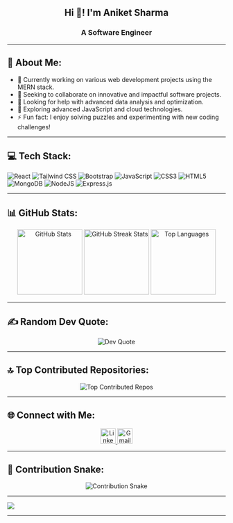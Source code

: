 <h2 align="center">Hi 👋! I'm Aniket Sharma</h2>
<h3 align="center">A Software Engineer</h3>

---

## 💫 About Me:
- 🔭 Currently working on various web development projects using the MERN stack.
- 👯 Seeking to collaborate on innovative and impactful software projects.
- 🤝 Looking for help with advanced data analysis and optimization.
- 🌱 Exploring advanced JavaScript and cloud technologies.
- ⚡ Fun fact: I enjoy solving puzzles and experimenting with new coding challenges!

---

## 💻 Tech Stack:
![React](https://img.shields.io/badge/react-%2320232a.svg?style=for-the-badge&logo=react&logoColor=%2361DAFB)
![Tailwind CSS](https://img.shields.io/badge/tailwindcss-%2338B2AC.svg?style=for-the-badge&logo=tailwind-css&logoColor=white)
![Bootstrap](https://img.shields.io/badge/bootstrap-%238511FA.svg?style=for-the-badge&logo=bootstrap&logoColor=white)
![JavaScript](https://img.shields.io/badge/javascript-%23323330.svg?style=for-the-badge&logo=javascript&logoColor=%23F7DF1E)
![CSS3](https://img.shields.io/badge/css3-%231572B6.svg?style=for-the-badge&logo=css3&logoColor=white)
![HTML5](https://img.shields.io/badge/html5-%23E34F26.svg?style=for-the-badge&logo=html5&logoColor=white)
![MongoDB](https://img.shields.io/badge/mongodb-%2347A248.svg?style=for-the-badge&logo=mongodb&logoColor=white)
![NodeJS](https://img.shields.io/badge/node.js-6DA55F?style=for-the-badge&logo=node.js&logoColor=white)
![Express.js](https://img.shields.io/badge/express.js-%23404d59.svg?style=for-the-badge&logo=express&logoColor=%2361DAFB)

---

## 📊 GitHub Stats:
<div align="center">
  <img src="https://github-readme-stats.vercel.app/api?username=Aniket-Shamra&theme=dark&hide_border=false&include_all_commits=false&count_private=false" height="150" alt="GitHub Stats"/>
  <img src="https://github-readme-streak-stats.herokuapp.com/?user=Aniket-Shamra&theme=dark&hide_border=false" height="150" alt="GitHub Streak Stats"/>
  <img src="https://github-readme-stats.vercel.app/api/top-langs/?username=Aniket-Shamra&theme=dark&hide_border=false&include_all_commits=false&count_private=false&layout=compact" height="150" alt="Top Languages"/>
</div>

---

## ✍️ Random Dev Quote:
<div align="center">
  <img src="https://quotes-github-readme.vercel.app/api?type=horizontal&theme=gruvbox" alt="Dev Quote"/>
</div>

---

## 🔝 Top Contributed Repositories:
<div align="center">
  <img src="https://github-contributor-stats.vercel.app/api?username=Aniket-Shamra&limit=5&theme=dark&combine_all_yearly_contributions=true" alt="Top Contributed Repos"/>
</div>

---

## 🌐 Connect with Me:
<div align="center">
  <a href="https://www.linkedin.com/in/aniketsharma-dev" target="_blank">
    <img src="https://img.shields.io/badge/LinkedIn-0077B5?style=for-the-badge&logo=linkedin&logoColor=white" height="35" alt="LinkedIn logo" />
  </a>
  <a href="mailto:aniketsharma.xo@gmail.com" target="_blank">
    <img src="https://img.shields.io/badge/Gmail-D14836?style=for-the-badge&logo=gmail&logoColor=white" height="35" alt="Gmail logo" />
  </a>
</div>

---

## 🐍 Contribution Snake:
<div align="center">
  <img src="https://raw.githubusercontent.com/CRACKING47/CRACKING47/output/snake.svg" alt="Contribution Snake"/>
</div>

---

[![](https://visitcount.itsvg.in/api?id=Aniket-Shamra&icon=7&color=11)](https://visitcount.itsvg.in)

---
